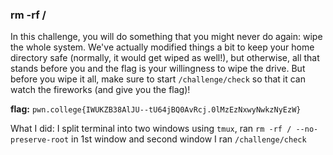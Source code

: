 ### rm -rf / 

In this challenge, you will do something that you might never do again: wipe the whole system. We've actually modified things a bit to keep your home directory safe (normally, it would get wiped as well!), but otherwise, all that stands before you and the flag is your willingness to wipe the drive. But before you wipe it all, make sure to start `/challenge/check` so that it can watch the fireworks (and give you the flag)!

**flag:** `pwn.college{IWUKZB38AlJU--tU64jBQ0AvRcj.0lMzEzNxwyNwkzNyEzW}`

What I did: 
I split terminal into two windows using `tmux`, ran `rm -rf / --no-preserve-root` in 1st window and second window I ran `/challenge/check`



